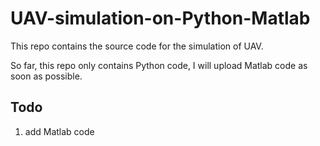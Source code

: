 # UAV-simulation-on-Python-Matlab
This repo contains the source code for the simulation of UAV.

So far, this repo only contains Python code, I will upload Matlab code as soon as possible.

## Todo
1. add Matlab code
